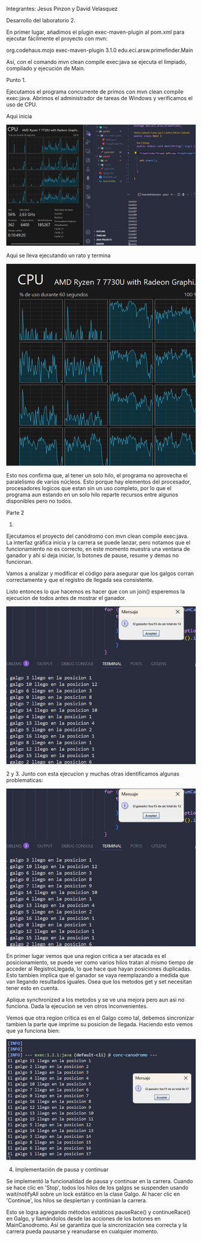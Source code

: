 Integrantes: Jesus Pinzon y David Velasquez

Desarrollo del laboratorio 2.

En primer lugar, añadimos el plugin exec-maven-plugin al pom.xml para ejecutar fácilmente el proyecto con mvn:

<build>
    <plugins>
        <plugin>
            <groupId>org.codehaus.mojo</groupId>
            <artifactId>exec-maven-plugin</artifactId>
            <version>3.1.0</version>
            <configuration>
                <mainClass>edu.eci.arsw.primefinder.Main</mainClass>
            </configuration>
        </plugin>
    </plugins>
</build>

Así, con el comando mvn clean compile exec:java se ejecuta el limpiado, compilado y ejecución de Main.

Punto 1.

Ejecutamos el programa concurrente de primos con mvn clean compile exec:java. Abrimos el administrador de tareas de Windows y verificamos el uso de CPU. 

Aqui inicia

![alt text](image.png)

Aqui se lleva ejecutando un rato y termina

![alt text](image-1.png)

Esto nos confirma que, al tener un solo hilo, el programa no aprovecha el paralelismo de varios núcleos. Esto porque hay elementos del procesador, procesadores logicos que estan sin un uso completo, por lo que el programa aun estando en un solo hilo reparte recursos entre algunos disponibles pero no todos.

Parte 2

1.

Ejecutamos el proyecto del canódromo con mvn clean compile exec:java. La interfaz gráfica inicia y la carrera se puede lanzar, pero notamos que el funcionamiento no es correcto, en este momento muestra una ventana de ganador y ahi si deja iniciar, ls botones de pause, resume y demas no funcionan.

Vamos a analizar y modificar el código para asegurar que los galgos corran correctamente y que el registro de llegada sea consistente.

Listo entonces lo que hacemos es hacer que con un join() esperemos la ejecucion de todos antes de mostrar el ganador.

![alt text](image-2.png)


2 y 3. Junto con esta ejecucion y muchas otras identificamos algunas problematicas:

![alt text](image-3.png)

En primer lugar vemos que una region critica a ser atacada es el posicionamiento, se puede ver como varios hilos tratan al mismo tiempo de acceder al RegistroLlegada, lo que hace que hayan posiciones duplicadas. Esto tambien implica que el ganador se vaya reemplazando a medida que van llegando resultados iguales. Osea que los metodos get y set necesitan tener esto en cuenta.

Aplique synchronized a los metodos y se ve una mejora pero aun asi no funciona. Dada la ejecucion se ven otros inconvenientes.

Vemos que otra region critica es en el Galgo como tal, debemos sincronizar tambien la parte que imprime su posicion de llegada. Haciendo esto vemos que ya funciona bien:

![alt text](image-4.png)

4. Implementación de pausa y continuar

Se implementó la funcionalidad de pausa y continuar en la carrera. Cuando se hace clic en 'Stop', todos los hilos de los galgos se suspenden usando wait/notifyAll sobre un lock estático en la clase Galgo. Al hacer clic en 'Continue', los hilos se despiertan y continúan la carrera.

Esto se logra agregando métodos estáticos pauseRace() y continueRace() en Galgo, y llamándolos desde las acciones de los botones en MainCanodromo. Así se garantiza que la sincronización sea correcta y la carrera pueda pausarse y reanudarse en cualquier momento.


